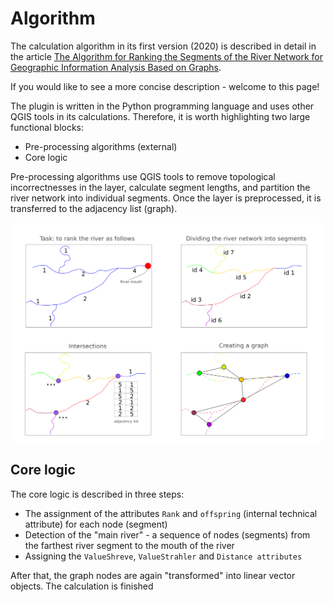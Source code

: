 # Algorithm

The calculation algorithm in its first version (2020) is 
described in detail in the article [The Algorithm for Ranking the Segments of the River Network for Geographic Information Analysis Based on Graphs](https://medium.com/swlh/the-algorithm-for-ranking-the-segments-of-the-river-network-for-geographic-information-analysis-b25cffb0d167?sk=f1475802bd96f8d14c994a6f87f7453d). 

If you would like to see a more concise description - welcome to this page!

The plugin is written in the Python programming language and uses other QGIS 
tools in its calculations. Therefore, it is worth highlighting two large functional blocks: 

- Pre-processing algorithms (external)
- Core logic

Pre-processing algorithms use QGIS tools to remove topological incorrectnesses 
in the layer, calculate segment lengths, and partition the river network into 
individual segments. Once the layer is preprocessed, it is transferred to the adjacency list (graph).

<img src="https://raw.githubusercontent.com/ChrisLisbon/QGIS_LinesRankingPlugin/master/images/preprocessing_source_layer.png" width="750"/>

## Core logic 

The core logic is described in three steps:

- The assignment of the attributes `Rank` and `offspring` (internal technical attribute) for each node (segment)
- Detection of the "main river" - a sequence of nodes (segments) from the farthest river segment to the mouth of the river
- Assigning the `ValueShreve`, `ValueStrahler` and `Distance attributes`

After that, the graph nodes are again "transformed" into linear vector objects. The calculation is finished
